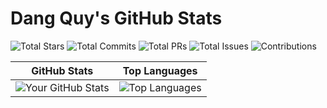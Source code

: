 # Dang Quy's GitHub Stats

![Total Stars](https://img.shields.io/badge/Total%20Stars-2-blue?style=for-the-badge)
![Total Commits](https://img.shields.io/badge/Total%20Commits%20(2024)-221-orange?style=for-the-badge)
![Total PRs](https://img.shields.io/badge/Total%20PRs-57-green?style=for-the-badge)
![Total Issues](https://img.shields.io/badge/Total%20Issues-42-blue?style=for-the-badge)
![Contributions](https://img.shields.io/badge/Contributed%20To-1%20repo-lightgrey?style=for-the-badge)


| GitHub Stats | Top Languages |
|--------------------------|----------------|
| ![Your GitHub Stats](https://github-readme-stats.vercel.app/api?username=QuyDang1108&show_icons=true&theme=radical) |![Top Languages](https://github-readme-stats.vercel.app/api/top-langs/?username=QuyDang1108&layout=compact&langs_count=5&theme=radical) |
